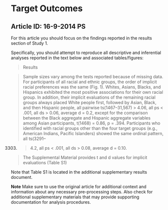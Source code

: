 # Target Outcomes
## Article ID: 16-9-2014 PS

For this article you should focus on the findings reported in the results section of Study 1.

Specifically, you should attempt to reproduce all descriptive and inferential analyses reported in the text below and associated tables/figures:

> Results

> Sample sizes vary among the tests reported because of
missing data. For participants of all racial and ethnic
groups, the order of implicit racial preferences was the
same (Fig. 1). Whites, Asians, Blacks, and Hispanics exhibited the most positive associations for their own
racial group. In addition, their implicit evaluations of the
remaining racial groups always placed White people first,
followed by Asian, Black, and then Hispanic people, all
pairwise ts(1467–31,567) > 4.06, all ps < .001, all ds >
0.06, average d = 0.2, except for the comparison between
the Black aggregate and Hispanic aggregate variables
among Asian participants, t(1468) = 0.86, p = .394.
Participants who identified with racial groups other than
the four target groups (e.g., American Indians, Pacific
Islanders) showed the same ordinal pattern, all ts(3291–
3303) > 4.2, all ps < .001, all ds > 0.08, average d = 0.10.

> The Supplemental Material provides t and d values
for implicit evaluations (Table S1)

Note that Table S1 is located in the additional supplementary results document.

**Note**
Make sure to use the original article for additional context and information about any necessary pre-processing steps. Also check for additional supplementary materials that may provide supporting documentation for analysis procedures.
